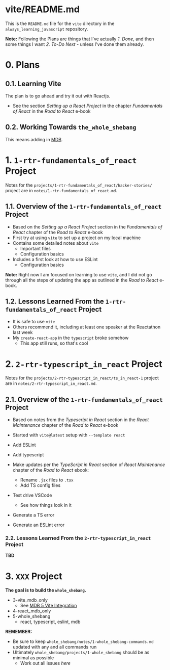 
# vite/README.md

This is the `README.md` file for the `vite` directory in the `always_learning_javascript` repository.

**Note:** Following the Plans are things that I've actually *1. Done*, and then some things I want *2. To-Do Next* -
unless I've done them already.

# 0. Plans

## 0.1. Learning Vite

The plan is to go ahead and try it out with Reactjs.

- See the section *Setting up a React Project* in the chapter *Fundamentals of React* in the *Road to React* e-book

## 0.2. Working Towards `the_whole_shebang`

This means adding in [MDB](https://mdbootstrap.com).


# 1. `1-rtr-fundamentals_of_react` Project

Notes for the `projects/1-rtr-fundamentals_of_react/hacker-stories/` project are in
`notes/1-rtr-fundamentals_of_react.md`.

## 1.1. Overview of the `1-rtr-fundamentals_of_react` Project

- Based on the *Setting up a React Project* section in the *Fundamentals of React* chapter of the *Road to React* e-book
- First try at using `vite` to set up a project on my local machine
- Contains some detailed notes about `vite`
  - Important files
  - Configuration basics
- Includes a first look at how to use ESLint
  - Configuration basics

**Note:** Right now I am focused on learning to use `vite`, and I did not go through all the steps of updating the app as
outlined in the *Road to React* e-book.

## 1.2. Lessons Learned From the `1-rtr-fundamentals_of_react` Project

- It is safe to use `vite`
- Others recommend it, including at least one speaker at the Reactathon last week
- My `create-react-app` in the `typescript` broke somehow
  - This app still runs, so that's cool


# 2. `2-rtr-typescript_in_react` Project

Notes for the `projects/2-rtr-typescript_in_react/ts_in_react-1` project are in
`notes/2-rtr-typescript_in_react.md`.

## 2.1. Overview of the `1-rtr-fundamentals_of_react` Project

- Based on notes from the *Typescript in React* section in the *React Maintenance* chapter of the *Road to React* e-book
- Started with `vite@latest` setup with `--template react`
- Add ESLint

- Add typescript
- Make updates per the *TypeScript in React* section of *React Maintenance* chapter of the *Road to React* ebook:
  - Rename `.jsx` files to `.tsx`
  - Add TS config files
- Test drive VSCode
  - See how things look in it
- Generate a TS error
- Generate an ESLint error


### 2.2. Lessons Learned From the `2-rtr-typescript_in_react` Project
**TBD**


# 3. `XXX` Project

**The goal is to build the `whole_shebang`.**

- 3-vite_mdb_only
  - See [MDB 5 Vite Integration](https://mdbootstrap.com/docs/standard/getting-started/vite-integration/)
- 4-react_mdb_only
- 5-whole_shebang
  - react, typescript, eslint, mdb

**REMEMBER:**

- Be sure to keep `whole_shebang/notes/1-whole_shebang-commands.md` updated with any and all commands run
- Ultimately `whole_shebang/projects/1-whole_shebang` should be as minimal as possible
  - Work out all issues *here*

